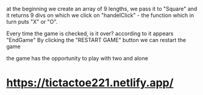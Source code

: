  at the beginning we create an array of 9 lengths, we pass it to "Square" and it returns 9 divs on which we click on "handelClick" - the function which in turn puts "X" or "O".

Every time the game is checked, is it over?
according to it appears "EndGame"
By clicking the "RESTART GAME" button we can restart the game

the game has the opportunity to play with two and alone

# https://tictactoe221.netlify.app/